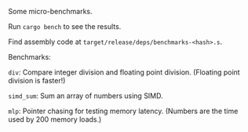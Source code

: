 Some micro-benchmarks.

Run `cargo bench` to see the results.

Find assembly code at `target/release/deps/benchmarks-<hash>.s`.

Benchmarks:

`div`: Compare integer division and floating point division. (Floating point division is faster!)

`simd_sum`: Sum an array of numbers using SIMD.

`mlp`: Pointer chasing for testing memory latency. (Numbers are the time used by 200 memory loads.)